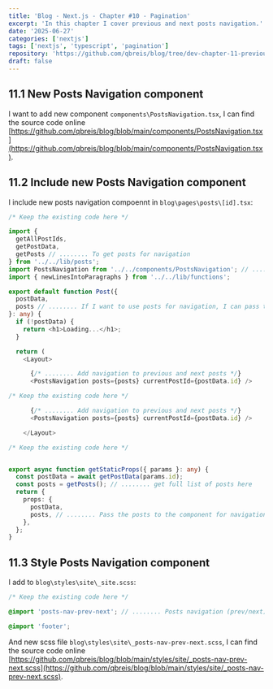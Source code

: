 ```yaml
---
title: 'Blog - Next.js - Chapter #10 - Pagination'
excerpt: 'In this chapter I cover previous and next posts navigation.'
date: '2025-06-27'
categories: ['nextjs']
tags: ['nextjs', 'typescript', 'pagination']
repository: 'https://github.com/qbreis/blog/tree/dev-chapter-11-previous-next-post-nav'
draft: false
---
```


## 11.1 New Posts Navigation component

I want to add new component `components\PostsNavigation.tsx`, I can find the source code online [https://github.com/qbreis/blog/blob/main/components/PostsNavigation.tsx](https://github.com/qbreis/blog/blob/main/components/PostsNavigation.tsx).

## 11.2 Include new Posts Navigation component

I include new posts navigation compoennt in `blog\pages\posts\[id].tsx`:

```typescript
/* Keep the existing code here */

import { 
  getAllPostIds, 
  getPostData, 
  getPosts // ........ To get posts for navigation
} from '../../lib/posts';
import PostsNavigation from '../../components/PostsNavigation'; // ........ Importing the PostsNavigation component
import { newLinesIntoParagraphs } from '../../lib/functions';

export default function Post({ 
  postData,
  posts // ........ If I want to use posts for navigation, I can pass them here
}: any) {
  if (!postData) {
    return <h1>Loading...</h1>;
  }

  return (
    <Layout>

      {/* ........ Add navigation to previous and next posts */}
      <PostsNavigation posts={posts} currentPostId={postData.id} />

/* Keep the existing code here */

      {/* ........ Add navigation to previous and next posts */}
      <PostsNavigation posts={posts} currentPostId={postData.id} />

    </Layout>

/* Keep the existing code here */


export async function getStaticProps({ params }: any) {
  const postData = await getPostData(params.id);
  const posts = getPosts(); // ........ get full list of posts here
  return {
    props: {
      postData,
      posts, // ........ Pass the posts to the component for navigation
    },
  };
}
```

## 11.3 Style Posts Navigation component

I add to `blog\styles\site\_site.scss`:

```scss
/* Keep the existing code here */

@import 'posts-nav-prev-next'; // ........ Posts navigation (prev/next)

@import 'footer';
```

And new scss file `blog\styles\site\_posts-nav-prev-next.scss`, I can find the source code online [https://github.com/qbreis/blog/blob/main/styles/site/_posts-nav-prev-next.scss](https://github.com/qbreis/blog/blob/main/styles/site/_posts-nav-prev-next.scss).